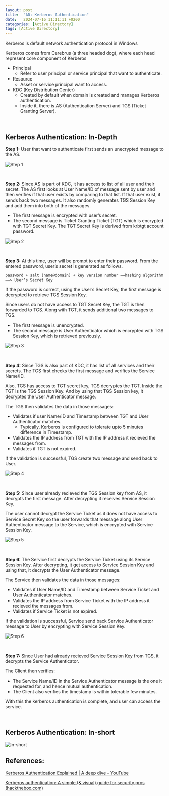 ```yaml
---
layout:	post
title:  "AD: Kerberos Authentication"
date:   2024-07-16 11:11:11 +0200
categories: [Active Directory]
tags: [Active Directory]
---
```


Kerberos is default network authentication protocol in Windows

Kerberos comes from Cerebrus (a three headed dog), where each head represent core component of Kerberos

- Principal
    - Refer to user principal or service principal that want to authenticate.
- Resource
    - Asset or service principal want to access.
- KDC (Key Distribution Center)
    - Created by default when domain is created and manages Kerberos authentication.
    - Inside it, there is AS (Authentication Server) and TGS (Ticket Granting Server).

<br>

## Kerberos Authentication: In-Depth

**Step 1:** User that want to authenticate first sends an unecrypted message to the AS.

![Step 1](/images/2024-07-16-AD_Kerberos_Authentication/1.png)

<br>

**Step 2:** Since AS is part of KDC, it has access to list of all user and their secret. The AS first looks at User Name/ID of message sent by user and then verifies if that user exists by comparing to that list. If that user exist, it sends back two messages. It also randomly generates TGS Session Key and add them into both of the messages.

- The first message is encrypted with user’s secret.
- The second message is Ticket Granting Ticket (TGT) which is encrypted with TGT Secret Key. The TGT Secret Key is derived from krbtgt account password.

![Step 2](/images/2024-07-16-AD_Kerberos_Authentication/2.png)

<br>

**Step 3:** At this time, user will be prompt to enter their password. From the entered password, user’s secret is generated as follows.

    password + salt (name@domain) + key version number ——hashing algorithm——> User’s Secret Key 

If the password is correct, using the User’s Secret Key, the first message is decrypted to retrieve TGS Session Key.

Since users do not have access to TGT Secret Key, the TGT is then forwarded to TGS. Along with TGT, it sends additional two messages to TGS.

- The first message is unencrypted.
- The second message is User Authenticator which is encrypted with TGS Session Key, which is retrieved previously.

![Step 3](/images/2024-07-16-AD_Kerberos_Authentication/3.png)

<br>

**Step 4:** Since TGS is also part of KDC, it has list of all services and their secrets. The TGS first checks the first message and verifies the Service Name/ID. 

Also, TGS has access to TGT secret key, TGS decryptes the TGT. Inside the TGT is the TGS Session Key. And by using that TGS Session key, it decryptes the User Authenticator message. 

The TGS then validates the data in those messages:

- Validates if user Name/ID and Timestamp between TGT and User Authenticator matches.
    - Typically, Kerberos is configured to tolerate upto 5 minutes difference in Timestamp.
- Validates the IP address from TGT with the IP address it recieved the messages from.
- Validates if TGT is not expired.

If the validation is successful, TGS create two message and send back to User.

![Step 4](/images/2024-07-16-AD_Kerberos_Authentication/4.png)

<br>

**Step 5:** Since user already recieved the TGS Session key from AS, it decrypts the first message. After decrypting it receives Service Session Key.

The user cannot decrypt the Service Ticket as it does not have access to Service Secret Key so the user forwards that message along User Authenticator message to the Service, which is encrypted with Service Session Key.

![Step 5](/images/2024-07-16-AD_Kerberos_Authentication/5.png)

<br>

**Step 6:** The Service first decrypts the Service Ticket using its Service Session Key. After decrypting, it get access to Service Session Key and using that, it decrypts the User Authenticator message.

The Service then validates the data in those messages:

- Validates if User Name/ID and Timestamp between Service Ticket and User Authenticator matches.
- Validates the IP address from Service Ticket with the IP address it recieved the messages from.
- Validates if Service Ticket is not expired.

If the validation is successful, Service send back Service Authenticator message to User by encrypting with Service Session Key.

![Step 6](/images/2024-07-16-AD_Kerberos_Authentication/6.png)

<br>

**Step 7:** Since User had already recieved Service Session Key from TGS, it decrypts the Service Authenticator.

The Client then verifies: 

- The Service Name/ID in the Service Authenticator message is the one it requested for, and hence mutual authentication.
- The Client also verifies the timestamp is within tolerable few minutes.

With this the kerberos authentication is complete, and user can access the service.

<br>

## Kerberos Authentication: In-short

![in-short](/images/2024-07-16-AD_Kerberos_Authentication/7.png)


## References:

[Kerberos Authentication Explained | A deep dive - YouTube](https://www.youtube.com/watch?v=5N242XcKAsM&t=867s)

[Kerberos authentication: A simple (& visual) guide for security pros (hackthebox.com)](https://www.hackthebox.com/blog/what-is-kerberos-authentication)
